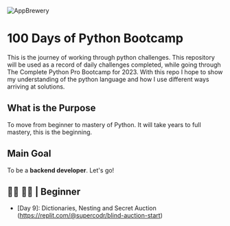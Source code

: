 ![AppBrewery](images/AppBreweryWallpaper.jpg)

# 100 Days of Python Bootcamp

This is the journey of working through python challenges. This repository will be used as a record of daily challenges completed, while going through The Complete Python Pro Bootcamp for 2023. With this repo I hope to show my understanding of the python language and how I use different ways arriving at solutions.

## What is the Purpose

To move from beginner to mastery of Python. It will take years to full mastery, this is the beginning. 

## Main Goal
To be a **backend developer**.
Let's go!

## :man_technologist: :man_student: | Beginner

- [Day 9]: Dictionaries, Nesting and Secret Auction (https://replit.com/@supercodr/blind-auction-start)